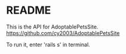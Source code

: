 # README

This is the API for AdoptablePetsSite. https://github.com/cy2003/AdoptablePetsSite

To run it, enter 'rails s' in terminal. 
